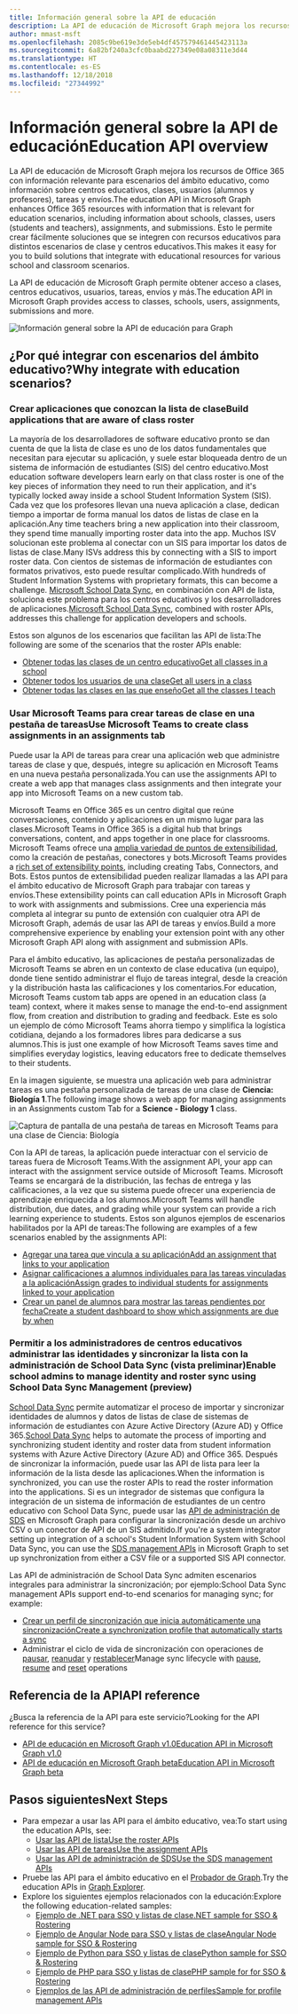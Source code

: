 ```yaml
---
title: Información general sobre la API de educación
description: La API de educación de Microsoft Graph mejora los recursos de Office 365 con información relevante para escenarios del ámbito educativo, como información sobre centros educativos, clases, usuarios (alumnos y profesores), tareas y envíos. Esto le permite crear fácilmente soluciones que se integren con recursos educativos para distintos escenarios de clase y centros educativos.
author: mmast-msft
ms.openlocfilehash: 2085c9be619e3de5eb4df457579461445423113a
ms.sourcegitcommit: 6a82bf240a3cfc0baabd227349e08a08311e3d44
ms.translationtype: HT
ms.contentlocale: es-ES
ms.lasthandoff: 12/18/2018
ms.locfileid: "27344992"
---
```

# <a name="education-api-overview"></a><span data-ttu-id="fb65e-104">Información general sobre la API de educación</span><span class="sxs-lookup"><span data-stu-id="fb65e-104">Education API overview</span></span>

<span data-ttu-id="fb65e-105">La API de educación de Microsoft Graph mejora los recursos de Office 365 con información relevante para escenarios del ámbito educativo, como información sobre centros educativos, clases, usuarios (alumnos y profesores), tareas y envíos.</span><span class="sxs-lookup"><span data-stu-id="fb65e-105">The education API in Microsoft Graph enhances Office 365 resources with information that is relevant for education scenarios, including information about schools, classes, users (students and teachers), assignments, and submissions.</span></span> <span data-ttu-id="fb65e-106">Esto le permite crear fácilmente soluciones que se integren con recursos educativos para distintos escenarios de clase y centros educativos.</span><span class="sxs-lookup"><span data-stu-id="fb65e-106">This makes it easy for you to build solutions that integrate with educational resources for various school and classroom scenarios.</span></span>

<span data-ttu-id="fb65e-107">La API de educación de Microsoft Graph permite obtener acceso a clases, centros educativos, usuarios, tareas, envíos y más.</span><span class="sxs-lookup"><span data-stu-id="fb65e-107">The education API in Microsoft Graph provides access to classes, schools, users, assignments, submissions and more.</span></span>

![Información general sobre la API de educación para Graph](images/edugraph.png)

## <a name="why-integrate-with-education-scenarios"></a><span data-ttu-id="fb65e-109">¿Por qué integrar con escenarios del ámbito educativo?</span><span class="sxs-lookup"><span data-stu-id="fb65e-109">Why integrate with education scenarios?</span></span>

### <a name="build-applications-that-are-aware-of-class-roster"></a><span data-ttu-id="fb65e-110">Crear aplicaciones que conozcan la lista de clase</span><span class="sxs-lookup"><span data-stu-id="fb65e-110">Build applications that are aware of class roster</span></span>

<span data-ttu-id="fb65e-111">La mayoría de los desarrolladores de software educativo pronto se dan cuenta de que la lista de clase es uno de los datos fundamentales que necesitan para ejecutar su aplicación, y suele estar bloqueada dentro de un sistema de información de estudiantes (SIS) del centro educativo.</span><span class="sxs-lookup"><span data-stu-id="fb65e-111">Most education software developers learn early on that class roster is one of the key pieces of information they need to run their application, and it's typically locked away inside a school Student Information System (SIS).</span></span> <span data-ttu-id="fb65e-112">Cada vez que los profesores llevan una nueva aplicación a clase, dedican tiempo a importar de forma manual los datos de listas de clase en la aplicación.</span><span class="sxs-lookup"><span data-stu-id="fb65e-112">Any time teachers bring a new application into their classroom, they spend time manually importing roster data into the app.</span></span> <span data-ttu-id="fb65e-113">Muchos ISV solucionan este problema al conectar con un SIS para importar los datos de listas de clase.</span><span class="sxs-lookup"><span data-stu-id="fb65e-113">Many ISVs address this by connecting with a SIS to import roster data.</span></span> <span data-ttu-id="fb65e-114">Con cientos de sistemas de información de estudiantes con formatos privativos, esto puede resultar complicado.</span><span class="sxs-lookup"><span data-stu-id="fb65e-114">With hundreds of Student Information Systems with proprietary formats, this can become a challenge.</span></span> <span data-ttu-id="fb65e-115">[Microsoft School Data Sync](https://sds.microsoft.com/), en combinación con API de lista, soluciona este problema para los centros educativos y los desarrolladores de aplicaciones.</span><span class="sxs-lookup"><span data-stu-id="fb65e-115">[Microsoft School Data Sync](https://sds.microsoft.com/), combined with roster APIs, addresses this challenge for application developers and schools.</span></span>

<span data-ttu-id="fb65e-116">Estos son algunos de los escenarios que facilitan las API de lista:</span><span class="sxs-lookup"><span data-stu-id="fb65e-116">The following are some of the scenarios that the roster APIs enable:</span></span>

- [<span data-ttu-id="fb65e-117">Obtener todas las clases de un centro educativo</span><span class="sxs-lookup"><span data-stu-id="fb65e-117">Get all classes in a school</span></span>](/graph/api/educationschool-list-classes?view=graph-rest-1.0)
- [<span data-ttu-id="fb65e-118">Obtener todos los usuarios de una clase</span><span class="sxs-lookup"><span data-stu-id="fb65e-118">Get all users in a class</span></span>](/graph/api/educationclass-list-members?view=graph-rest-1.0)
- [<span data-ttu-id="fb65e-119">Obtener todas las clases en las que enseño</span><span class="sxs-lookup"><span data-stu-id="fb65e-119">Get all the classes I teach</span></span>](/graph/api/educationuser-list-classes?view=graph-rest-1.0)


### <a name="use-microsoft-teams-to-create-class-assignments-in-an-assignments-tab"></a><span data-ttu-id="fb65e-120">Usar Microsoft Teams para crear tareas de clase en una pestaña de tareas</span><span class="sxs-lookup"><span data-stu-id="fb65e-120">Use Microsoft Teams to create class assignments in an assignments tab</span></span>


<span data-ttu-id="fb65e-121">Puede usar la API de tareas para crear una aplicación web que administre tareas de clase y que, después, integre su aplicación en Microsoft Teams en una nueva pestaña personalizada.</span><span class="sxs-lookup"><span data-stu-id="fb65e-121">You can use the assignments API to create a web app that manages class assignments and then integrate your app into Microsoft Teams on a new custom tab.</span></span>  

<span data-ttu-id="fb65e-122">Microsoft Teams en Office 365 es un centro digital que reúne conversaciones, contenido y aplicaciones en un mismo lugar para las clases.</span><span class="sxs-lookup"><span data-stu-id="fb65e-122">Microsoft Teams in Office 365 is a digital hub that brings conversations, content, and apps together in one place for classrooms.</span></span> <span data-ttu-id="fb65e-123">Microsoft Teams ofrece una [amplia variedad de puntos de extensibilidad](https://docs.microsoft.com/es-ES/microsoftteams/platform/concepts/apps/apps-overview), como la creación de pestañas, conectores y bots.</span><span class="sxs-lookup"><span data-stu-id="fb65e-123">Microsoft Teams provides a [rich set of extensibility points](https://docs.microsoft.com/es-ES/microsoftteams/platform/concepts/apps/apps-overview), including creating Tabs, Connectors, and Bots.</span></span> <span data-ttu-id="fb65e-124">Estos puntos de extensibilidad pueden realizar llamadas a las API para el ámbito educativo de Microsoft Graph para trabajar con tareas y envíos.</span><span class="sxs-lookup"><span data-stu-id="fb65e-124">These extensibility points can call education APIs in Microsoft Graph to work with assignments and submissions.</span></span> <span data-ttu-id="fb65e-125">Cree una experiencia más completa al integrar su punto de extensión con cualquier otra API de Microsoft Graph, además de usar las API de tareas y envíos.</span><span class="sxs-lookup"><span data-stu-id="fb65e-125">Build a more comprehensive experience by enabling your extension point with any other Microsoft Graph API along with assignment and submission APIs.</span></span>

<span data-ttu-id="fb65e-126">Para el ámbito educativo, las aplicaciones de pestaña personalizadas de Microsoft Teams se abren en un contexto de clase educativa (un equipo), donde tiene sentido administrar el flujo de tareas integral, desde la creación y la distribución hasta las calificaciones y los comentarios.</span><span class="sxs-lookup"><span data-stu-id="fb65e-126">For education, Microsoft Teams custom tab apps are opened in an education class (a team) context, where it makes sense to manage the end-to-end assignment flow, from creation and distribution to grading and feedback.</span></span> <span data-ttu-id="fb65e-127">Este es solo un ejemplo de cómo Microsoft Teams ahorra tiempo y simplifica la logística cotidiana, dejando a los formadores libres para dedicarse a sus alumnos.</span><span class="sxs-lookup"><span data-stu-id="fb65e-127">This is just one example of how Microsoft Teams saves time and simplifies everyday logistics, leaving educators free to dedicate themselves to their students.</span></span>

<span data-ttu-id="fb65e-128">En la imagen siguiente, se muestra una aplicación web para administrar tareas es una pestaña personalizada de tareas de una clase de **Ciencia: Biología 1**.</span><span class="sxs-lookup"><span data-stu-id="fb65e-128">The following image shows a web app for managing assignments in an Assignments custom Tab for a **Science - Biology 1** class.</span></span>

![Captura de pantalla de una pestaña de tareas en Microsoft Teams para una clase de Ciencia: Biología](images/assignmentsinteams.png)


<span data-ttu-id="fb65e-130">Con la API de tareas, la aplicación puede interactuar con el servicio de tareas fuera de Microsoft Teams.</span><span class="sxs-lookup"><span data-stu-id="fb65e-130">With the assignment API, your app can interact with the assignment service outside of Microsoft Teams.</span></span> <span data-ttu-id="fb65e-131">Microsoft Teams se encargará de la distribución, las fechas de entrega y las calificaciones, a la vez que su sistema puede ofrecer una experiencia de aprendizaje enriquecida a los alumnos.</span><span class="sxs-lookup"><span data-stu-id="fb65e-131">Microsoft Teams will handle distribution, due dates, and grading while your system can provide a rich learning experience to students.</span></span>
<span data-ttu-id="fb65e-132">Estos son algunos ejemplos de escenarios habilitados por la API de tareas:</span><span class="sxs-lookup"><span data-stu-id="fb65e-132">The following are examples of a few scenarios enabled by the assignments API:</span></span>

- [<span data-ttu-id="fb65e-133">Agregar una tarea que vincula a su aplicación</span><span class="sxs-lookup"><span data-stu-id="fb65e-133">Add an assignment that links to your application</span></span>](/graph/api/educationclass-post-assignments?view=graph-rest-beta) 
- [<span data-ttu-id="fb65e-134">Asignar calificaciones a alumnos individuales para las tareas vinculadas a la aplicación</span><span class="sxs-lookup"><span data-stu-id="fb65e-134">Assign grades to individual students for assignments linked to your application</span></span>](/graph/api/educationsubmission-update?view=graph-rest-beta)
- [<span data-ttu-id="fb65e-135">Crear un panel de alumnos para mostrar las tareas pendientes por fecha</span><span class="sxs-lookup"><span data-stu-id="fb65e-135">Create a student dashboard to show which assignments are due by when</span></span>](/graph/api/educationclass-list-assignments?view=graph-rest-beta)


### <a name="enable-school-admins-to-manage-identity-and-roster-sync-using-school-data-sync-management-preview"></a><span data-ttu-id="fb65e-136">Permitir a los administradores de centros educativos administrar las identidades y sincronizar la lista con la administración de School Data Sync (vista preliminar)</span><span class="sxs-lookup"><span data-stu-id="fb65e-136">Enable school admins to manage identity and roster sync using School Data Sync Management (preview)</span></span>

<span data-ttu-id="fb65e-137">[School Data Sync](https://sds.microsoft.com/) permite automatizar el proceso de importar y sincronizar identidades de alumnos y datos de listas de clase de sistemas de información de estudiantes con Azure Active Directory (Azure AD) y Office 365.</span><span class="sxs-lookup"><span data-stu-id="fb65e-137">[School Data Sync](https://sds.microsoft.com/) helps to automate the process of importing and synchronizing student identity and roster data from student information systems with Azure Active Directory (Azure AD) and Office 365.</span></span> <span data-ttu-id="fb65e-138">Después de sincronizar la información, puede usar las API de lista para leer la información de la lista desde las aplicaciones.</span><span class="sxs-lookup"><span data-stu-id="fb65e-138">When the information is synchronized, you can use the roster APIs to read the roster information into the applications.</span></span> <span data-ttu-id="fb65e-139">Si es un integrador de sistemas que configura la integración de un sistema de información de estudiantes de un centro educativo con School Data Sync, puede usar las [API de administración de SDS](/graph/api/resources/educationsynchronizationprofile?view=graph-rest-beta) en Microsoft Graph para configurar la sincronización desde un archivo CSV o un conector de API de un SIS admitido.</span><span class="sxs-lookup"><span data-stu-id="fb65e-139">If you're a system integrator setting up integration of a school's Student Information System with School Data Sync, you can use the [SDS management APIs](/graph/api/resources/educationsynchronizationprofile?view=graph-rest-beta) in Microsoft Graph to set up synchronization from either a CSV file or a supported SIS API connector.</span></span>

<span data-ttu-id="fb65e-140">Las API de administración de School Data Sync admiten escenarios integrales para administrar la sincronización; por ejemplo:</span><span class="sxs-lookup"><span data-stu-id="fb65e-140">School Data Sync management APIs support end-to-end scenarios for managing sync; for example:</span></span>

- [<span data-ttu-id="fb65e-141">Crear un perfil de sincronización que inicia automáticamente una sincronización</span><span class="sxs-lookup"><span data-stu-id="fb65e-141">Create a synchronization profile that automatically starts a sync</span></span>](/graph/api/educationsynchronizationprofile-post?view=graph-rest-beta)
- <span data-ttu-id="fb65e-142">Administrar el ciclo de vida de sincronización con operaciones de [pausar](/graph/api/educationsynchronizationprofile-pause?view=graph-rest-beta), [reanudar](/graph/api/educationsynchronizationprofile-resume?view=graph-rest-beta) y [restablecer](/graph/api/educationsynchronizationprofile-reset?view=graph-rest-beta)</span><span class="sxs-lookup"><span data-stu-id="fb65e-142">Manage sync lifecycle with [pause](/graph/api/educationsynchronizationprofile-pause?view=graph-rest-beta), [resume](/graph/api/educationsynchronizationprofile-resume?view=graph-rest-beta) and [reset](/graph/api/educationsynchronizationprofile-reset?view=graph-rest-beta) operations</span></span>

## <a name="api-reference"></a><span data-ttu-id="fb65e-143">Referencia de la API</span><span class="sxs-lookup"><span data-stu-id="fb65e-143">API reference</span></span>
<span data-ttu-id="fb65e-144">¿Busca la referencia de la API para este servicio?</span><span class="sxs-lookup"><span data-stu-id="fb65e-144">Looking for the API reference for this service?</span></span>

- [<span data-ttu-id="fb65e-145">API de educación en Microsoft Graph v1.0</span><span class="sxs-lookup"><span data-stu-id="fb65e-145">Education API in Microsoft Graph v1.0</span></span>](/graph/api/resources/education-overview?view=graph-rest-1.0)
- [<span data-ttu-id="fb65e-146">API de educación en Microsoft Graph beta</span><span class="sxs-lookup"><span data-stu-id="fb65e-146">Education API in Microsoft Graph beta</span></span>](/graph/api/resources/education-overview?view=graph-rest-beta)


## <a name="next-steps"></a><span data-ttu-id="fb65e-147">Pasos siguientes</span><span class="sxs-lookup"><span data-stu-id="fb65e-147">Next Steps</span></span>

- <span data-ttu-id="fb65e-148">Para empezar a usar las API para el ámbito educativo, vea:</span><span class="sxs-lookup"><span data-stu-id="fb65e-148">To start using the education APIs, see:</span></span>
    - [<span data-ttu-id="fb65e-149">Usar las API de lista</span><span class="sxs-lookup"><span data-stu-id="fb65e-149">Use the roster APIs</span></span>](/graph/api/resources/education-overview?view=graph-rest-1.0)
    - [<span data-ttu-id="fb65e-150">Usar las API de tareas</span><span class="sxs-lookup"><span data-stu-id="fb65e-150">Use the assignment APIs</span></span>](/graph/api/resources/educationassignment?view=graph-rest-beta)
    - [<span data-ttu-id="fb65e-151">Usar las API de administración de SDS</span><span class="sxs-lookup"><span data-stu-id="fb65e-151">Use the SDS management APIs</span></span>](/graph/api/resources/educationsynchronizationprofile?view=graph-rest-beta)
- <span data-ttu-id="fb65e-152">Pruebe las API para el ámbito educativo en el [Probador de Graph](https://developer.microsoft.com/graph/graph-explorer).</span><span class="sxs-lookup"><span data-stu-id="fb65e-152">Try the education APIs in [Graph Explorer](https://developer.microsoft.com/graph/graph-explorer).</span></span>
- <span data-ttu-id="fb65e-153">Explore los siguientes ejemplos relacionados con la educación:</span><span class="sxs-lookup"><span data-stu-id="fb65e-153">Explore the following education-related samples:</span></span>
    - [<span data-ttu-id="fb65e-154">Ejemplo de .NET para SSO y listas de clase</span><span class="sxs-lookup"><span data-stu-id="fb65e-154">.NET sample for SSO & Rostering</span></span>](https://github.com/OfficeDev/O365-EDU-AspNetMVC-Samples)
    - [<span data-ttu-id="fb65e-155">Ejemplo de Angular Node para SSO y listas de clase</span><span class="sxs-lookup"><span data-stu-id="fb65e-155">Angular Node sample for SSO & Rostering</span></span>](https://github.com/OfficeDev/O365-EDU-AngularNodeJS-Samples)   
    - [<span data-ttu-id="fb65e-156">Ejemplo de Python para SSO y listas de clase</span><span class="sxs-lookup"><span data-stu-id="fb65e-156">Python sample for SSO & Rostering</span></span>](https://github.com/OfficeDev/O365-EDU-Python-Samples)
    - [<span data-ttu-id="fb65e-157">Ejemplo de PHP para SSO y listas de clase</span><span class="sxs-lookup"><span data-stu-id="fb65e-157">PHP sample for for SSO & Rostering</span></span>](https://github.com/OfficeDev/O365-EDU-PHP-Samples)
    - [<span data-ttu-id="fb65e-158">Ejemplos de las API de administración de perfiles</span><span class="sxs-lookup"><span data-stu-id="fb65e-158">Sample for profile management APIs</span></span>](https://github.com/OfficeDev/O365-EDU-SDS-AspNetMVC-Samples) 



 

